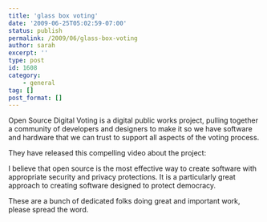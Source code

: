 ```yaml
---
title: 'glass box voting'
date: '2009-06-25T05:02:59-07:00'
status: publish
permalink: /2009/06/glass-box-voting
author: sarah
excerpt: ''
type: post
id: 1608
category:
    - general
tag: []
post_format: []
---
```

Open Source Digital Voting is a digital public works project, pulling together a community of developers and designers to make it so we have software and hardware that we can trust to support all aspects of the voting process.

They have released this compelling video about the project:

I believe that open source is the most effective way to create software with appropriate security and privacy protections. It is a particularly great approach to creating software designed to protect democracy.

These are a bunch of dedicated folks doing great and important work, please spread the word.